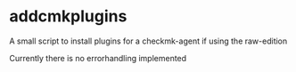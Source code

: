 # addcmkplugins
A small script to install plugins for a checkmk-agent if using the raw-edition

Currently there is no errorhandling implemented
